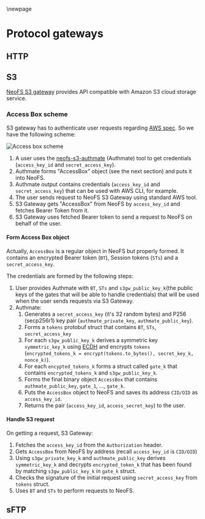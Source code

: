 \newpage
# Protocol gateways
## HTTP
## S3

[NeoFS S3 gateway](https://github.com/nspcc-dev/neofs-s3-gw) provides API compatible with Amazon S3 cloud storage service.

### Access Box scheme

S3 gateway has to authenticate user requests regarding [AWS spec](https://docs.aws.amazon.com/AmazonS3/latest/API/sig-v4-authenticating-requests.html).
So we have the following scheme:

![Access box scheme](pic/accessbox-scheme)

1. A user uses the [neofs-s3-authmate](https://github.com/nspcc-dev/neofs-s3-gw/blob/master/docs/authmate.md)
(Authmate) tool to get credentials (`access_key_id` and `secret_access_key`).
2. Authmate forms "AccessBox" object (see the next section) and puts it into NeoFS.
3. Authmate output contains credentials (`access_key_id` and `secret_access_key`) that can be used with AWS CLI, for example.
4. The user sends request to NeoFS S3 Gateway using standard AWS tool.
5. S3 Gateway gets "AccessBox" from NeoFS by `access_key_id` and fetches Bearer Token from it.
6. S3 Gateway uses fetched Bearer token to send a request to NeoFS on behalf of the user.

#### Form Access Box object

Actually, `AccessBox` is a regular object in NeoFS but properly formed. 
It contains an encrypted  Bearer token (`BT`), Session tokens (`STs`) and a `secret_access_key`.

The credentials are formed by the following steps:

1. User provides Authmate with `BT`, `STs` and `s3gw_public_key_k`(the public keys of the gates that will be able 
to handle credentials) that will be used when the user sends requests via S3 Gateway.
2. Authmate:
   1. Generates a `secret_access_key` (it's 32 random bytes) and P256 (secp256r1) key pair 
      (`authmate_private_key`, `authmate_public_key`).
   2. Forms a `tokens` protobuf struct that contains `BT`, `STs`, `secret_access_key`
   3. For each `s3gw_public_key_k` derives a symmetric key `symmetric_key_k`
      using [ECDH](https://en.wikipedia.org/wiki/Elliptic-curve_Diffie%E2%80%93Hellman) and 
      encrypts `tokens` (`encrypted_tokens_k = encrypt(tokens.to_bytes(), secret_key_k, nonce_k)`).
   4. For each `encypted_tokens_k` forms a struct called `gate_k` that contains `encrypted_tokens_k` and `s3gw_public_key_k`.
   5. Forms the final binary object `AccessBox` that contains `authmate_public_key`, `gate_1`, ..., `gate_k`.
   6. Puts the `AccessBox` object to NeoFS and saves its address `CID/OID` as `access_key_id`.
   7. Returns the pair (`access_key_id`, `access_secret_key`) to the user.

#### Handle S3 request

On getting a request, S3 Gateway:

1. Fetches the `access_key_id` from the `Authorization` header.
2. Gets `AccessBox` from NeoFS by address (recall `access_key_id` is `CID/OID`)
3. Using `s3gw_private_key_k` and `authmate_public_key` derives `symmetric_key_k` and decrypts `encrypted_token_k` that 
has been found by matching `s3gw_public_key_k` in `gate_k` struct.
4. Checks the signature of the initial request using `secret_access_key` from `tokens` struct.
5. Uses `BT` and `STs` to perform requests to NeoFS.

## sFTP
